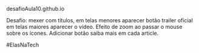 desafioAula10.github.io

Desafio: mexer com títulos, em telas menores aparecer botão trailer oficial em telas maiores aparecer o vídeo.
Efeito de zoom ao passar o mouse sobre os ícones.
Adicionar botão saiba mais em cada article.

#ElasNaTech
